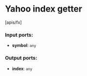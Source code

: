 # Yahoo index getter

[apis/fx]

### Input ports:

* __symbol__: `any`

### Output ports:

* __index__: `any`

